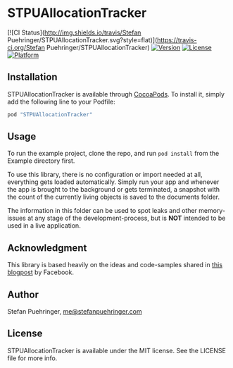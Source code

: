 # STPUAllocationTracker

[![CI Status](http://img.shields.io/travis/Stefan Puehringer/STPUAllocationTracker.svg?style=flat)](https://travis-ci.org/Stefan Puehringer/STPUAllocationTracker)
[![Version](https://img.shields.io/cocoapods/v/STPUAllocationTracker.svg?style=flat)](http://cocoapods.org/pods/STPUAllocationTracker)
[![License](https://img.shields.io/cocoapods/l/STPUAllocationTracker.svg?style=flat)](http://cocoapods.org/pods/STPUAllocationTracker)
[![Platform](https://img.shields.io/cocoapods/p/STPUAllocationTracker.svg?style=flat)](http://cocoapods.org/pods/STPUAllocationTracker)

## Installation

STPUAllocationTracker is available through [CocoaPods](http://cocoapods.org). To install
it, simply add the following line to your Podfile:

```ruby
pod "STPUAllocationTracker"
```

## Usage

To run the example project, clone the repo, and run `pod install` from the Example directory first.

To use this library, there is no configuration or import needed at all, everything gets loaded automatically. Simply run your app and whenever the app is brought to the background or gets terminated, a snapshot with the count of the currently living objects is saved to the documents folder.

The information in this folder can be used to spot leaks and other memory-issues at any stage of the development-process, but is **NOT** intended to be used in a live application.

## Acknowledgment

This library is based heavily on the ideas and code-samples shared in [this blogpost](https://code.facebook.com/posts/1146930688654547) by Facebook.

## Author

Stefan Puehringer, me@stefanpuehringer.com

## License

STPUAllocationTracker is available under the MIT license. See the LICENSE file for more info.
